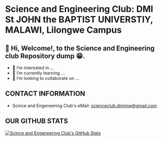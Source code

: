 # Science and Engineering Club: DMI St JOHN the BAPTIST UNIVERSTIY, MALAWI, Lilongwe Campus

## 👋 Hi, Welcome!, to the Science and Engineering club Repository dump 😁.
- 👀 I’m interested in ...
- 🌱 I’m currently learning ...
- 💞️ I’m looking to collaborate on ...

## CONTACT INFORMATION
-   Scince and Engeneering Club's eMail: scienceclub.dmimw@gmail.com

## OUR GITHUB STATS
[![Scince and Engeneering Club's GitHub Stats](https://github-readme-stats.vercel.app/api?username=DMIMW-ScienceClub)](https://github.com/DMIMW-ScienceClub/github-readme-stats)
<!---
DMIMW-ScienceClub/DMIMW-ScienceClub is a ✨ special ✨ repository because its `README.md` (this file) appears on your GitHub profile.
You can click the Preview link to take a look at your changes.
--->
